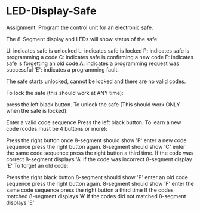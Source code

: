 # LED-Display-Safe
Assignment: Program the control unit for an electronic safe.

The 8-Segment display and LEDs will show status of the safe:

U: indicates safe is unlocked
L: indicates safe is locked
P: indicates safe is programming a code
C: indicates safe is confirming a new code
F: indicates safe is forgetting an old code
A: indicates a programming request was successful
'E': indicates a programming fault.

The safe starts unlocked, cannot be locked and there are no valid codes.

To lock the safe (this should work at ANY time):

press the left black button.
To unlock the safe (This should work ONLY when the safe is locked):

Enter a valid code sequence
Press the left black button.
To learn a new code (codes must be 4 buttons or more):

Press the right button once
8-segment should show 'P'
enter a new code sequence
press the right button again.
8-segment should show 'C'
enter the same code sequence
press the right button a third time.
If the code was correct 8-segment displays 'A'
if the code was incorrect 8-segment display 'E'
To forget an old code:

Press the right black button
8-segment should show 'P'
enter an old code sequence
press the right button again.
8-segment should show 'F'
enter the same code sequence
press the right button a third time
If the codes matched 8-segment displays 'A'
if the codes did not matched 8-segment displays 'E'
